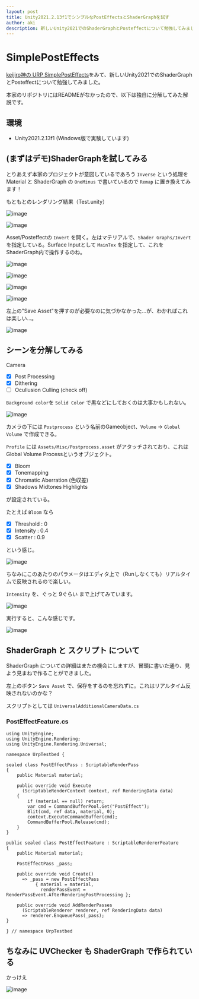 ```yaml
---
layout: post
title: Unity2021.2.13f1でシンプルなPostEffectsとShaderGraphを試す
author: aki
description: 新しいUnity2021でのShaderGraphとPosteffectについて勉強してみました。
---
```


# SimplePostEffects
[keijiro神の URP SimplePostEffects](https://github.com/kaitas/SimplePostEffects)をみて、新しいUnity2021でのShaderGraphとPosteffectについて勉強してみました。

本家のリポジトリにはREADMEがなかったので、以下は独自に分解してみた解説です。

## 環境

- Unity2021.2.13f1 (Windows版で実験しています)

## (まずはデモ)ShaderGraphを試してみる

とりあえず本家のプロジェクトが意図しているであろう `Inverse` という処理を Material と ShaderGraph の `OneMinus` で書いているので `Remap` に置き換えてみます！

もともとのレンダリング結果（Test.unity）

![image](https://user-images.githubusercontent.com/5110708/156341418-e457cd01-dc31-42a5-bb9a-28381c2c8f85.png)

![image](https://user-images.githubusercontent.com/5110708/156344781-c5a03082-dc29-4ac7-92f3-7c558ec0c6fb.png)

Asset/Posteffectの ``Invert`` を開く。左はマテリアルで、``Shader Graphs/Invert`` を指定している。Surface Inputとして ``MainTex`` を指定して、これをShaderGraph内で操作するのね。

![image](https://user-images.githubusercontent.com/5110708/156344989-4e53607e-2003-4101-aa98-43efaf37f980.png)


![image](https://user-images.githubusercontent.com/5110708/156341443-bcf22dd8-29d9-46af-8760-33d755242f65.png)

![image](https://user-images.githubusercontent.com/5110708/156341459-46b923db-3a2f-41a5-8501-86e91b496659.png)

![image](https://user-images.githubusercontent.com/5110708/156341493-1efa1272-55e6-4625-a28d-1091b211528d.png)


左上の"Save Asset"を押すのが必要なのに気づかなかった…が、わかればこれは楽しい…。


![image](https://user-images.githubusercontent.com/5110708/156341310-de29ece3-f94d-4d60-9fd2-ebb3a8c3252b.png)


## シーンを分解してみる

Camera
- [x] Post Processing
- [x] Dithering
- [ ] Ocullusion Culling (check off)

`Background color`を `Solid Color` で黒などにしておくのは大事かもしれない。

![image](https://user-images.githubusercontent.com/5110708/156348496-eed2c1fb-679c-4b67-8f08-a0fcc278a18a.png)

カメラの下には ``Postprocess`` という名前のGameobject、``Volume`` → ``Global Volume`` で作成できる。

`Profile` には ``Assets/Misc/Postprocess.asset`` がアタッチされており、これは Global Volume Processというオブジェクト。

- [x] Bloom
- [x] Tonemapping
- [x] Chromatic Aberration (色収差)
- [x] Shadows Midtones Highlights

が設定されている。

たとえば ``Bloom`` なら
- [x] Threshold : 0
- [x] Intensity : 0.4
- [x] Scatter : 0.9

という感じ。

![image](https://user-images.githubusercontent.com/5110708/156351790-4c2cc289-2fa8-49e3-a80b-bdc95f3844b6.png)

ちなみにこのあたりのパラメータはエディタ上で（Runしなくても）リアルタイムで反映されるので楽しい。

``Intensity`` を、ぐっと 9ぐらい まで上げてみています。

![image](https://user-images.githubusercontent.com/5110708/156352494-962c9721-6ca9-4944-9722-2891f571456b.png)

実行すると、こんな感じです。

![image](https://user-images.githubusercontent.com/5110708/156352621-aa429248-b464-41fa-8f46-e4deb0725eda.png)

## ShaderGraph と スクリプト について 

ShaderGraph についての詳細はまたの機会にしますが、冒頭に書いた通り、見よう見まねで作ることができました。

左上のボタン `Save Asset` で、保存をするのを忘れずに。これはリアルタイム反映されないのかな？


スクリプトとしては ``UniversalAdditionalCameraData.cs`` 

### PostEffectFeature.cs

```
using UnityEngine;
using UnityEngine.Rendering;
using UnityEngine.Rendering.Universal;

namespace UrpTestbed {

sealed class PostEffectPass : ScriptableRenderPass
{
    public Material material;

    public override void Execute
      (ScriptableRenderContext context, ref RenderingData data)
    {
        if (material == null) return;
        var cmd = CommandBufferPool.Get("PostEffect");
        Blit(cmd, ref data, material, 0);
        context.ExecuteCommandBuffer(cmd);
        CommandBufferPool.Release(cmd);
    }
}

public sealed class PostEffectFeature : ScriptableRendererFeature
{
    public Material material;

    PostEffectPass _pass;

    public override void Create()
      => _pass = new PostEffectPass
           { material = material,
             renderPassEvent = RenderPassEvent.AfterRenderingPostProcessing };

    public override void AddRenderPasses
      (ScriptableRenderer renderer, ref RenderingData data)
      => renderer.EnqueuePass(_pass);
}

} // namespace UrpTestbed
```

## ちなみに UVChecker も ShaderGraph で作られている

かっけえ

![image](https://user-images.githubusercontent.com/5110708/156351044-bb6870b4-02bd-4732-9110-56d58aedda05.png)
